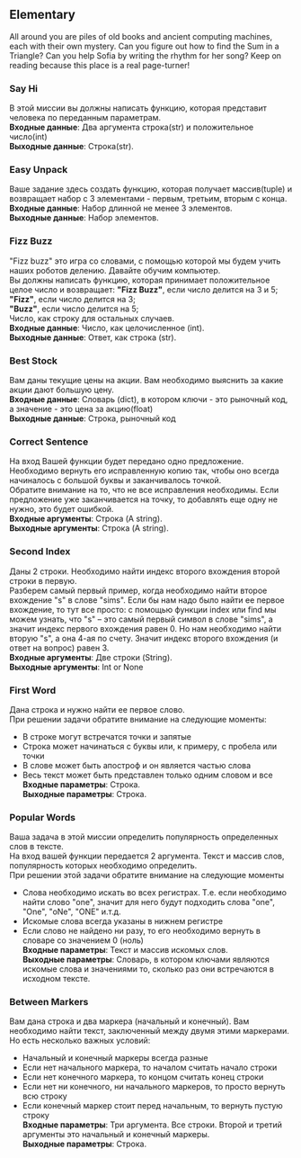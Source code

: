 ## Elementary

All around you are piles of old books and ancient computing machines, each with their own mystery. Can you figure out how to find the Sum in a Triangle? Can you help Sofia by writing the rhythm for her song? Keep on reading because this place is a real page-turner!

### Say Hi  
В этой миссии вы должны написать функцию, которая представит человека по переданным параметрам.  
**Входные данные**: Два аргумента строка(str) и положительное число(int)  
**Выходные данные**: Строка(str).

### Easy Unpack  
Ваше задание здесь создать функцию, которая получает массив(tuple) и возвращает набор с 3 элементами - первым, третьим, вторым с конца.  
**Входные данные**: Набор длинной не менее 3 элементов.  
**Выходные данные**: Набор элементов.

### Fizz Buzz  
"Fizz buzz" это игра со словами, с помощью которой мы будем учить наших роботов делению. Давайте обучим компьютер.  
Вы должны написать функцию, которая принимает положительное целое число и возвращает:
**"Fizz Buzz"**, если число делится на 3 и 5;  
**"Fizz"**, если число делится на 3;  
**"Buzz"**, если число делится на 5;  
Число, как строку для остальных случаев.  
**Входные данные**: Число, как целочисленное (int).  
**Выходные данные**: Ответ, как строка (str).

### Best Stock  
Вам даны текущие цены на акции. Вам необходимо выяснить за какие акции дают большую цену.  
**Входные данные**: Словарь (dict), в котором ключи - это рыночный код, а значение - это цена за акцию(float)  
**Выходные данные**: Строка, рыночный код

### Correct Sentence  
На вход Вашей функции будет передано одно предложение. Необходимо вернуть его исправленную копию так, чтобы оно всегда начиналось с большой буквы и заканчивалось точкой.  
Обратите внимание на то, что не все исправления необходимы. Если предложение уже заканчивается на точку, то добавлять еще одну не нужно, это будет ошибкой.  
**Входные аргументы**: Строка (A string).  
**Выходные аргументы**: Строка (A string).

### Second Index  
Даны 2 строки. Необходимо найти индекс второго вхождения второй строки в первую.  
Разберем самый первый пример, когда необходимо найти второе вхождение "s" в слове "sims". Если бы нам надо было найти ее первое вхождение, то тут все просто: с помощью функции index или find мы можем узнать, что "s" – это самый первый символ в слове "sims", а значит индекс первого вхождения равен 0. Но нам необходимо найти вторую "s", а она 4-ая по счету. Значит индекс второго вхождения (и ответ на вопрос) равен 3.  
**Входные аргументы**: Две строки (String).  
**Выходные аргументы**: Int or None

### First Word  
Дана строка и нужно найти ее первое слово.  
При решении задачи обратите внимание на следующие моменты:
* В строке могут встречатся точки и запятые
* Строка может начинаться с буквы или, к примеру, с пробела или точки
* В слове может быть апостроф и он является частью слова
* Весь текст может быть представлен только одним словом и все  
**Входные параметры**: Строка.  
**Выходные параметры**: Строка.

### Popular Words  
Ваша задача в этой миссии определить популярность определенных слов в тексте.  
На вход вашей функции передается 2 аргумента. Текст и массив слов, популярность которых необходимо определить.  
При решении этой задачи обратите внимание на следующие моменты
* Слова необходимо искать во всеx регистрах. Т.е. если необходимо найти слово "one", значит для него будут подходить слова "one", "One", "oNe", "ONE" и.т.д.
* Искомые слова всегда указаны в нижнем регистре
* Если слово не найдено ни разу, то его необходимо вернуть в словаре со значением 0 (ноль)  
**Входные параметры**: Текст и массив искомых слов.  
**Выходные параметры**: Словарь, в котором ключами являются искомые слова и значениями то, сколько раз они встречаются в исходном тексте.

### Between Markers  
Вам дана строка и два маркера (начальный и конечный). Вам необходимо найти текст, заключенный между двумя этими маркерами. Но есть несколько важных условий:
* Начальный и конечный маркеры всегда разные
* Если нет начального маркера, то началом считать начало строки
* Если нет конечного маркера, то концом считать конец строки
* Если нет ни конечного, ни начального маркеров, то просто вернуть всю строку
* Если конечный маркер стоит перед начальным, то вернуть пустую строку  
**Входные параметры**: Три аргумента. Все строки. Второй и третий аргументы это начальный и конечный маркеры.  
**Выходные параметры**: Строка.
